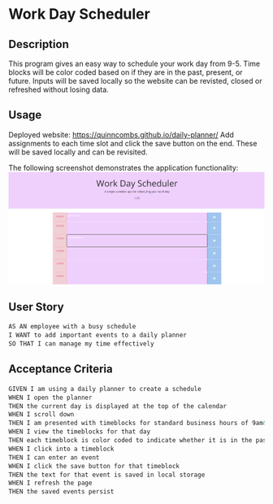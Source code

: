 # Work Day Scheduler

## Description
This program gives an easy way to schedule your work day from 9-5. Time blocks will be color coded based on if they are in the past, present, or future. Inputs will be saved locally so the website can be revisted, closed or refreshed without losing data.

## Usage
Deployed website: https://quinncombs.github.io/daily-planner/
Add assignments to each time slot and click the save button on the end. These will be saved locally and can be revisited.

The following screenshot demonstrates the application functionality:
![image](https://github.com/quinncombs/daily-planner/blob/main/images/schedule-ss.png)

## User Story

```md
AS AN employee with a busy schedule
I WANT to add important events to a daily planner
SO THAT I can manage my time effectively
```

## Acceptance Criteria

```md
GIVEN I am using a daily planner to create a schedule
WHEN I open the planner
THEN the current day is displayed at the top of the calendar
WHEN I scroll down
THEN I am presented with timeblocks for standard business hours of 9am&ndash;5pm
WHEN I view the timeblocks for that day
THEN each timeblock is color coded to indicate whether it is in the past, present, or future
WHEN I click into a timeblock
THEN I can enter an event
WHEN I click the save button for that timeblock
THEN the text for that event is saved in local storage
WHEN I refresh the page
THEN the saved events persist
```
